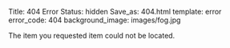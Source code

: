 Title: 404 Error
Status: hidden
Save_as: 404.html
template: error
error_code: 404
background_image: images/fog.jpg

The item you requested item could not be located.

